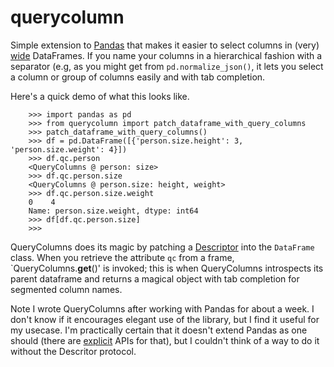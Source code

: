 # querycolumn

Simple extension to [Pandas](https://pandas.pydata.org/) that makes it easier to select columns in (very) [wide](https://en.wikipedia.org/wiki/Wide_and_narrow_data) DataFrames. If you name your columns in a hierarchical fashion with a separator (e.g, as you might get from `pd.normalize_json()`, it lets you select a column or group of columns easily and with tab completion.

Here's a quick demo of what this looks like.

```
    >>> import pandas as pd
    >>> from querycolumn import patch_dataframe_with_query_columns
    >>> patch_dataframe_with_query_columns()
    >>> df = pd.DataFrame([{'person.size.height': 3, 'person.size.weight': 4}])
    >>> df.qc.person
    <QueryColumns @ person: size>
    >>> df.qc.person.size
    <QueryColumns @ person.size: height, weight>
    >>> df.qc.person.size.weight
    0    4
    Name: person.size.weight, dtype: int64
    >>> df[df.qc.person.size]
    >>> 
```

QueryColumns does its magic by patching a [Descriptor](https://docs.python.org/3/howto/descriptor.html) into the `DataFrame` class. When you retrieve the attribute `qc` from a frame, `QueryColumns.__get__()' is invoked; this is when QueryColumns introspects its parent dataframe and returns a magical object with tab completion for segmented column names.

Note I wrote QueryColumns after working with Pandas for about a week. I don't know if it encourages elegant use of the library, but I find it useful for my usecase. I'm practically certain that it doesn't extend Pandas as one should (there are [explicit](https://pandas.pydata.org/pandas-docs/stable/development/extending.html) APIs for that), but I couldn't think of a way to do it without the Descritor protocol.
